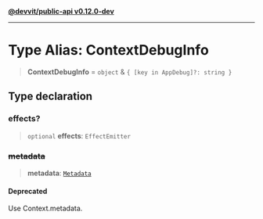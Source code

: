 [**@devvit/public-api v0.12.0-dev**](../README.md)

---

# Type Alias: ContextDebugInfo

> **ContextDebugInfo** = `object` & `{ [key in AppDebug]?: string }`

## Type declaration

### effects?

> `optional` **effects**: `EffectEmitter`

### ~~metadata~~

> **metadata**: [`Metadata`](Metadata.md)

#### Deprecated

Use Context.metadata.
